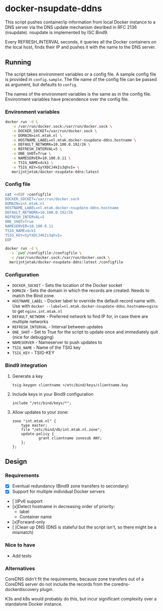 # docker-nsupdate-ddns

This script pushes container/ip information from local Docker instance to a DNS server via the DNS update mechanism desribed in RFC 2136 (nsupdate).  nsupdate is implemented by ISC Bind9.

Every REFRESH_INTERVAL seconds, it queries all the Docker containers on the local host, finds their IP and pushes it with the name to the DNS server.

## Running

The script takes environment variables or a config file. A sample config file is provided in `config.sample`. The file name of the config file can be passed as argument, but defaults to `config`.

The names of the environment variables is the same as in the config file. Environment variables have precendence over the config file.

### Environment variables
```bash
docker run -d \
   -v /var/run/docker.sock:/var/run/docker.sock \
   -e DOCKER_SOCKET=/var/run/docker.sock \
   -e DOMAIN=int.mtak.nl \
   -e HOSTNAME_LABEL=nl.mtak.docker-nsupdate-ddns.hostname \
   -e DEFAULT_NETWORK=10.100.0.192/26 \
   -e REFRESH_INTERVAL=5 \
   -e ONE_SHOT=True \
   -e NAMESERVER=10.100.0.11 \
   -e TSIG_NAME=dck1 \
   -e TSIG_KEY=SyYXDCJ4kIs3qhvI= \
   merijntjetak/docker-nsupdate-ddns:latest
```

### Config file
```bash
cat <<EOF >configfile
DOCKER_SOCKET=/var/run/docker.sock
DOMAIN=int.mtak.nl
HOSTNAME_LABEL=nl.mtak.docker-nsupdate-ddns.hostname
DEFAULT_NETWORK=10.100.0.192/26
REFRESH_INTERVAL=5
ONE_SHOT=True
NAMESERVER=10.100.0.11
TSIG_NAME=dck1
TSIG_KEY=SyYXDCJ4kIs3qhvI=
EOF

docker run -d \
  -v `pwd`/configfile:/configfile \
  -v /var/run/docker.sock:/var/run/docker.sock \
  merijntjetak/docker-nsupdate-ddns:latest /configfile

```

### Configuration

- `DOCKER_SOCKET` - Sets the location of the Docker socket
- `DOMAIN` - Sets the domain in which the records are created. Needs to match the Bind zone.
- `HOSTNAME_LABEL` - Docker label to override the default record name with. Use with `docker --label=nl.mtak.docker-nsupdate-ddns.hostname=nginx` to get `nginx.int.mtak.nl`
- `DEFAULT_NETWORK` - Preferred network to find IP for, in case there are multiple networks
- `REFRESH_INTERVAL` - Interval between updates
- `ONE_SHOT` - Set to True for the script to update once and immediately quit (nice for debugging)
- `NAMESERVER` - Nameserver to push updates to
- `TSIG_NAME` - Name of the TSIG key
- `TSIG_KEY` - TSIG-KEY

### Bind9 integration

1. Generate a key

    `tsig-keygen clientname >/etc/bind/keys/clientname.key`

2. Include keys in your Bind9 configuration

    `include "/etc/bind/keys/*";`

3. Allow updates to your zone:

    ```
    zone "int.mtak.nl" {
        type master;
        file "/etc/bind/db/int.mtak.nl.zone";
        update-policy {
                grant clientname zonesub ANY;
        };
    };
    ```

## Design
### Requirements

- [x] Eventual redundancy (Bind9 zone transfers to secondary)
- [x] Support for multiple individual Docker servers
- [ ]IPv6 support
- [x]Detect hostname in decreasing order of priority:
    - label
    - Container name
- [x]Forward-only
- [ ]Clean up DNS (DNS is stateful but the script isn't, so there might be a mismatch)

### Nice to have

- Add tests

### Alternatives

CoreDNS didn't fit the requirements, because zone transfers out of a CoreDNS server do not
include the records from the coredns-dockerdiscovery plugin.

K3s and k8s would probably do this, but incur significant complexity over a standalone Docker instance. 
